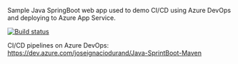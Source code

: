 Sample Java SpringBoot web app used to demo CI/CD using Azure DevOps and deploying to Azure App Service.

[![Build status](https://dev.azure.com/joseignaciodurand/Java-SprintBoot-Maven/_apis/build/status/Java-SpringBoot-Maven-CI)](https://dev.azure.com/joseignaciodurand/Java-SprintBoot-Maven/_build/latest?definitionId=4)

CI/CD pipelines on Azure DevOps:
https://dev.azure.com/joseignaciodurand/Java-SprintBoot-Maven

